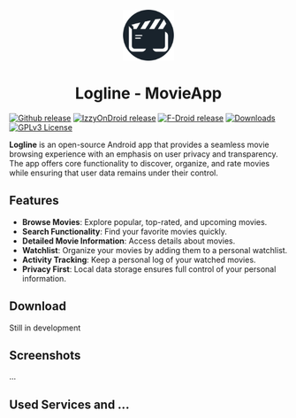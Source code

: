 <p align="center">
   <img alt="Logline App-Logo" src="readme/LoglineLogo.svg" width="92" />
</p>
<h1 align="center">Logline - MovieApp</h1>

[<img src="https://img.shields.io/github/v/release/patch4code/logline?logo=github"
alt="Github release">](https://github.com/Patch4Code/Logline/releases)
[<img src="https://img.shields.io/endpoint?url=https://apt.izzysoft.de/fdroid/api/v1/shield/com.patch4code.logline"
alt="IzzyOnDroid release">](https://apt.izzysoft.de/fdroid/index/apk/com.patch4code.logline)
[<img src="https://img.shields.io/f-droid/v/com.patch4code.logline?logo=fdroid"
alt="F-Droid release">](https://f-droid.org/en/packages/com.patch4code.logline)
[<img src="https://img.shields.io/github/downloads/patch4code/logline/total?logo=github&color=%230f81c2"
alt="Downloads">](https://github.com/patch4code/Logline/releases)
[<img src="https://img.shields.io/badge/License-GPL%20v3-orange"
alt="GPLv3 License">](https://www.gnu.org/licenses/gpl-3.0)


**Logline** is an open-source Android app that provides a seamless movie browsing experience with an emphasis on user privacy and transparency. 
The app offers core functionality to discover, organize, and rate movies while ensuring that user data remains under their control.


## Features
- **Browse Movies**: Explore popular, top-rated, and upcoming movies.
- **Search Functionality**: Find your favorite movies quickly.
- **Detailed Movie Information**: Access details about movies.
- **Watchlist**: Organize your movies by adding them to a personal watchlist.
- **Activity Tracking**: Keep a personal log of your watched movies.
- **Privacy First**: Local data storage ensures full control of your personal information.


## Download

Still in development



## Screenshots

...


## Used Services and ...
